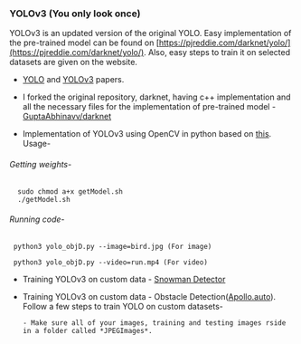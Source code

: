 ### YOLOv3 (You only look once)

YOLOv3 is an updated version of the original YOLO.
Easy implementation of the pre-trained model can be  found on [https://pjreddie.com/darknet/yolo/](https://pjreddie.com/darknet/yolo/). Also, easy steps to train it on selected datasets are given on the website. 

- [YOLO](YOLO.pdf) and [YOLOv3](YOLOv3.pdf) papers.

- I forked the original repository, darknet, having c++ implementation and all the necessary files for the implementation of pre-trained model - [GuptaAbhinavv/darknet](https://github.com/GuptaAbhinavv/darknet)

- Implementation of YOLOv3 using OpenCV in python based on [this](https://www.learnopencv.com/deep-learning-based-object-detection-using-yolov3-with-opencv-python-c/).
Usage-
###### Getting weights-
      sudo chmod a+x getModel.sh
      ./getModel.sh
###### Running code- 
     python3 yolo_objD.py --image=bird.jpg (For image)
     
     python3 yolo_objD.py --video=run.mp4 (For video)

- Training YOLOv3 on custom data - [Snowman Detector](https://www.learnopencv.com/training-yolov3-deep-learning-based-custom-object-detector/)

- Training YOLOv3 on custom data - Obstacle Detection([Apollo.auto](http://data.apollo.auto/help?name=data-2d-obstacle-intro&data_key=2d_obstacle_label&data_type=0&locale=en-us&lang=en)). 
Follow a few steps to train YOLO on custom datasets-

      - Make sure all of your images, training and testing images rside in a folder called *JPEGImages*.
